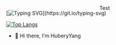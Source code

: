 <!--
**Hub-yang/Hub-yang** is a ✨ _special_ ✨ repository because its `README.md` (this file) appears on your GitHub profile.

Here are some ideas to get you started:

- 👀 Hi, I’m HuberyYang
- 🌱 I’m currently learning ...
- 👯 I’m looking to collaborate on ...
- 🤔 I’m looking for help with ...
- 💬 Ask me about ...
- 📫 How to reach me: ...
- 😄 Pronouns: ...
- ⚡ Fun fact: ...

github统计插件
[![Hub-yang](https://github-readme-stats.vercel.app/api?username=Hub-yang)](https://github.com/Hub-yang/github-readme-stats)

语言统计插件
[![Top Langs](https://github-readme-stats.vercel.app/api/top-langs/?username=Hub-yang)](https://github.com/Hub-yang/github-readme-stats)
-->


<div style="position:absolute;left:50%;with:100%;">Test</div>

[![Typing SVG](https://readme-typing-svg.demolab.com?font=Pixelify+Sans&pause=1000&random=false&width=435&lines=console.log(%22Hello%2C+world!%22))](https://git.io/typing-svg)

[![Top Langs](https://github-readme-stats.vercel.app/api/top-langs/?username=Hub-yang&layout=compact)](https://github.com/Hub-yang/github-readme-stats)

- 👀 Hi there, I’m HuberyYang



